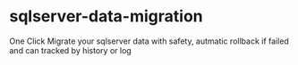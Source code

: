# sqlserver-data-migration
One Click Migrate your sqlserver data with safety, autmatic rollback if failed and can tracked by history or log
